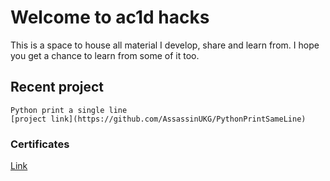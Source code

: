 # Welcome to ac1d hacks

This is a space to house all material I develop, share and learn from. I hope you get a chance to learn from some of it too. 


## Recent project
```
Python print a single line
[project link](https://github.com/AssassinUKG/PythonPrintSameLine)
```

### Certificates
[Link](https://assassinukg.github.io/ac1d/certs/)

